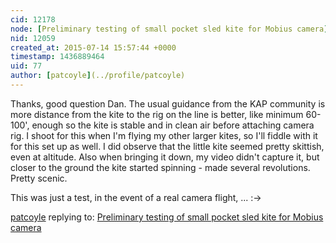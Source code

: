 ```yaml
---
cid: 12178
node: [Preliminary testing of small pocket sled kite for Mobius camera](../notes/patcoyle/07-14-2015/smal-pocket-sled-kite-for-mobius-camera)
nid: 12059
created_at: 2015-07-14 15:57:44 +0000
timestamp: 1436889464
uid: 77
author: [patcoyle](../profile/patcoyle)
---
```


Thanks, good question Dan. The usual guidance from the KAP community is more distance from the kite to the rig on the line is better, like minimum 60-100', enough so the kite is stable and in clean air before attaching camera rig. I shoot for this when I'm flying my other larger kites, so I'll fiddle with it for this set up as well. I did observe that the little kite seemed pretty skittish, even at altitude. Also when bringing it down, my video didn't capture it, but closer to the ground the kite started spinning - made several revolutions. Pretty scenic.

This was just a test, in the event of a real camera flight, ... :->


[patcoyle](../profile/patcoyle) replying to: [Preliminary testing of small pocket sled kite for Mobius camera](../notes/patcoyle/07-14-2015/smal-pocket-sled-kite-for-mobius-camera)

